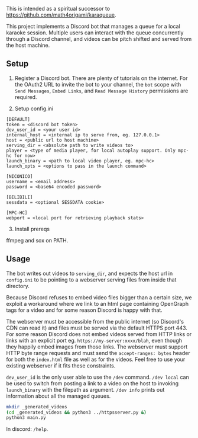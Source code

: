 This is intended as a spiritual successor to https://github.com/math4origami/karaqueue.

This project implements a Discord bot that manages a queue for a local karaoke session. Multiple users can interact with the queue concurrently through a Discord channel, and videos can be pitch shifted and served from the host machine.

## Setup

1. Register a Discord bot. There are plenty of tutorials on the internet. For the OAuth2 URL to invite the bot to your channel, the `bot` scope with `Send Messages`, `Embed Links`, and `Read Message History` permissions are required.

2. Setup config.ini

```dosini
[DEFAULT]
token = <discord bot token>
dev_user_id = <your user id>
internal_host = <internal ip to serve from, eg. 127.0.0.1>
host = <public url to host machine>
serving_dir = <absolute path to write videos to>
player = <type of media player, for local autoplay support. Only mpc-hc for now>
launch_binary = <path to local video player, eg. mpc-hc>
launch_opts = <options to pass in the launch command>

[NICONICO]
username = <email address>
password = <base64 encoded password>

[BILIBILI]
sessdata = <optional SESSDATA cookie>

[MPC-HC]
webport = <local port for retrieving playback stats>
```

3. Install prereqs

ffmpeg and sox on PATH.

## Usage

The bot writes out videos to `serving_dir`, and expects the host url in `config.ini` to be pointing to a webserver serving files from inside that directory.

Because Discord refuses to embed video files bigger than a certain size, we exploit a workaround where we link to an html page containing OpenGraph tags for a video and for some reason Discord is happy with that.

The webserver must be accessible from the public internet (so Discord's CDN can read it) and files must be served via the default HTTPS port 443. For some reason Discord does not embed videos served from HTTP links or links with an explicit port eg. `https://my-server:xxxx/blah`, even though they happily embed images from those links. The webserver must support HTTP byte range requests and must send the `accept-ranges: bytes` header for both the `index.html` file as well as for the videos. Feel free to use your existing webserver if it fits these constraints.

`dev_user_id` is the only user able to use the `/dev` command.
`/dev local` can be used to switch from posting a link to a video on the host to invoking `launch_binary` with the filepath as argument.
`/dev info` prints out information about all the managed queues.

```bash
mkdir _generated_videos
(cd _generated_videos && python3 ../httpsserver.py &)
python3 main.py
```

In discord: `/help`.
